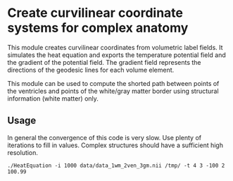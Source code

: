 # Create curvilinear coordinate systems for complex anatomy

This module creates curvilinear coordinates from volumetric label fields. It simulates the heat equation and exports the temperature potential field and the gradient of the potential field. The gradient field represents the directions of the geodesic lines for each volume element.

This module can be used to compute the shorted path between points of the ventricles and points of the white/gray matter border using structural information (white matter) only.

## Usage

In general the convergence of this code is very slow. Use plenty of iterations to fill in values. Complex structures should have a sufficient high resolution.
```
./HeatEquation -i 1000 data/data_1wm_2ven_3gm.nii /tmp/ -t 4 3 -100 2 100.99
```